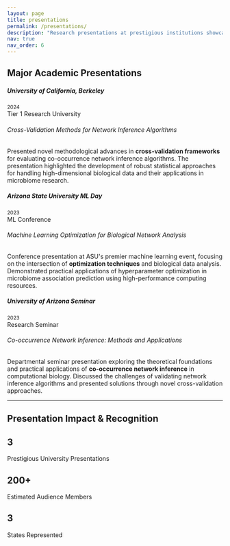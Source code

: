 ```yaml
---
layout: page
title: presentations
permalink: /presentations/
description: "Research presentations at prestigious institutions showcasing advances in machine learning and computational biology."
nav: true
nav_order: 6
---
```


## Major Academic Presentations

<div class="timeline">

  <div class="card mb-4 border-primary">
    <div class="card-header bg-primary text-white">
      <div class="row align-items-center">
        <div class="col">
          <h5 class="card-title mb-0">University of California, Berkeley</h5>
          <small>2024</small>
        </div>
        <div class="col-auto">
          <span class="badge badge-light">Tier 1 Research University</span>
        </div>
      </div>
    </div>
    <div class="card-body">
      <h6>Cross-Validation Methods for Network Inference Algorithms</h6>
      <p>
        Presented novel methodological advances in <strong>cross-validation frameworks</strong> for evaluating co-occurrence network inference algorithms. 
        The presentation highlighted the development of robust statistical approaches for handling high-dimensional biological data and 
        their applications in microbiome research.
      </p>
    </div>
  </div>

  <div class="card mb-4 border-success">
    <div class="card-header bg-success text-white">
      <div class="row align-items-center">
        <div class="col">
          <h5 class="card-title mb-0">Arizona State University ML Day</h5>
          <small>2023</small>
        </div>
        <div class="col-auto">
          <span class="badge badge-light">ML Conference</span>
        </div>
      </div>
    </div>
    <div class="card-body">
      <h6>Machine Learning Optimization for Biological Network Analysis</h6>
      <p>
        Conference presentation at ASU's premier machine learning event, focusing on the intersection of 
        <strong>optimization techniques</strong> and biological data analysis. Demonstrated practical applications 
        of hyperparameter optimization in microbiome association prediction using high-performance computing resources.
      </p>
    </div>
  </div>

  <div class="card mb-4 border-info">
    <div class="card-header bg-info text-white">
      <div class="row align-items-center">
        <div class="col">
          <h5 class="card-title mb-0">University of Arizona Seminar</h5>
          <small>2023</small>
        </div>
        <div class="col-auto">
          <span class="badge badge-light">Research Seminar</span>
        </div>
      </div>
    </div>
    <div class="card-body">
      <h6>Co-occurrence Network Inference: Methods and Applications</h6>
      <p>
        Departmental seminar presentation exploring the theoretical foundations and practical applications of 
        <strong>co-occurrence network inference</strong> in computational biology. Discussed the challenges of 
        validating network inference algorithms and presented solutions through novel cross-validation approaches.
      </p>
    </div>
  </div>

</div>

---

## Presentation Impact & Recognition

<div class="row">
  <div class="col-md-4">
    <div class="card text-center border-primary">
      <div class="card-body">
        <h2 class="text-primary">3</h2>
        <p class="card-text">Prestigious University Presentations</p>
      </div>
    </div>
  </div>
  <div class="col-md-4">
    <div class="card text-center border-success">
      <div class="card-body">
        <h2 class="text-success">200+</h2>
        <p class="card-text">Estimated Audience Members</p>
      </div>
    </div>
  </div>
  <div class="col-md-4">
    <div class="card text-center border-info">
      <div class="card-body">
        <h2 class="text-info">3</h2>
        <p class="card-text">States Represented</p>
      </div>
    </div>
  </div>
</div>
